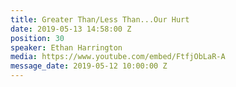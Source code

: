 ```yaml
---
title: Greater Than/Less Than...Our Hurt
date: 2019-05-13 14:58:00 Z
position: 30
speaker: Ethan Harrington
media: https://www.youtube.com/embed/FtfjObLaR-A
message_date: 2019-05-12 10:00:00 Z
---
```


